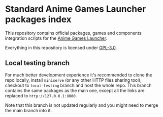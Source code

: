 # Standard Anime Games Launcher packages index

This repository contains official packages, games and components integration
scripts for the [Anime Games Launcher](https://github.com/an-anime-team/anime-games-launcher).

Everything in this repository is licensed under [GPL-3.0](./LICENSE).

## Local testing branch

For much better development experience it's recommended to clone the repo locally,
install `miniserve` (or any other HTTP files sharing tool), checkout to
`local-testing` branch and host the whole repo. This branch contains the same
packages as the main one, except all the links are replaced to `http://127.0.0.1:8080`.

Note that this branch is not updated regularly and you might need to merge
the main branch into it.
